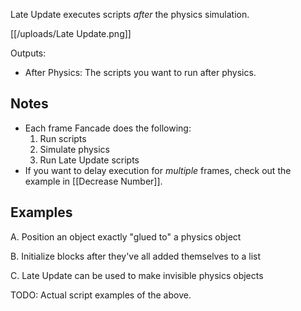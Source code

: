 Late Update executes scripts _after_ the physics simulation.

[[/uploads/Late Update.png]]

Outputs:
- After Physics: The scripts you want to run after physics.

## Notes 

- Each frame Fancade does the following:
    1. Run scripts
    2. Simulate physics
    3. Run Late Update scripts
- If you want to delay execution for _multiple_ frames, check out the example in [[Decrease Number]].

## Examples

A. Position an object exactly "glued to" a physics object

B. Initialize blocks after they've all added themselves to a list

C. Late Update can be used to make invisible physics objects

TODO: Actual script examples of the above.

